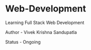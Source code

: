 # Web-Development
<p>Learning Full Stack Web Development</p>
<p>Author - Vivek Krishna Sandupatla</p>
<p>Status - Ongoing</p>
